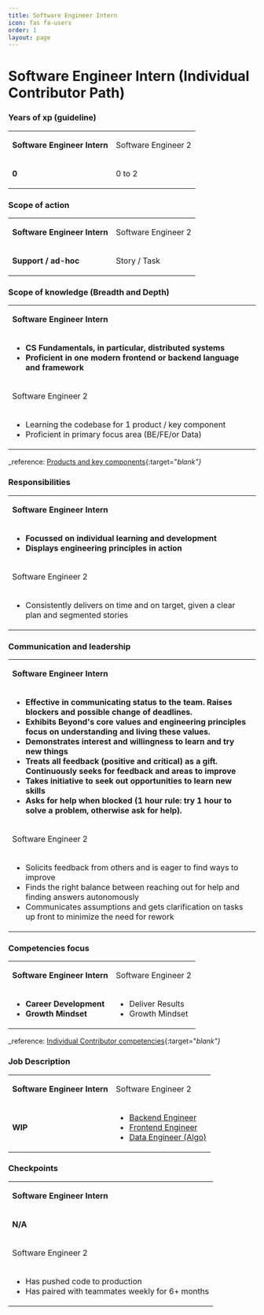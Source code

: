 ```yaml
---
title: Software Engineer Intern
icon: fas fa-users
order: 1
layout: page
---
```


# Software Engineer Intern (Individual Contributor Path)
### Years of xp (guideline)
<table  markdown="1">
<tr>
<td style="font-weight:bold">

Software Engineer Intern

</td>
<td>

Software Engineer 2

</td>
</tr>
<tr>
<td  markdown="1" style="font-weight:bold">

0

</td>
<td  markdown="1">

0 to 2

</td>
</tr>
</table>


### Scope of action
<table  markdown="1">
<tr>
<td style="font-weight:bold">

Software Engineer Intern

</td>
<td>

Software Engineer 2

</td>
</tr>
<tr>
<td  markdown="1" style="font-weight:bold">

Support / ad-hoc

</td>
<td  markdown="1">

Story / Task

</td>
</tr>
</table>


### Scope of knowledge (Breadth and Depth)
<table  markdown="1">
<tr><td style="font-weight:bold">

Software Engineer Intern

</td></tr>
<tr><td markdown="1" style="font-weight:bold">

- CS Fundamentals, in particular, distributed systems
- Proficient in one modern frontend or backend language and framework

</td></tr>
<tr><td>

Software Engineer 2

</td></tr>
<tr><td  markdown="1">

- Learning the codebase for 1 product / key component
- Proficient in primary focus area (BE/FE/or Data)

</td></tr>
</table>


_reference: [Products and key components](https://app.tettra.co/teams/beyondpricing/pages/platform-products-and-key-components){:target="_blank"}_

### Responsibilities
<table  markdown="1">
<tr><td style="font-weight:bold">

Software Engineer Intern

</td></tr>
<tr><td markdown="1" style="font-weight:bold">

- Focussed on individual learning and development
- Displays engineering principles in action

</td></tr>
<tr><td>

Software Engineer 2

</td></tr>
<tr><td  markdown="1">

- Consistently delivers on time and on target, given a clear plan and segmented stories

</td></tr>
</table>


### Communication and leadership
<table  markdown="1">
<tr><td style="font-weight:bold">

Software Engineer Intern

</td></tr>
<tr><td markdown="1" style="font-weight:bold">

- Effective in communicating status to the team. Raises blockers and possible change of deadlines.
- Exhibits Beyond's core values and engineering principles focus on understanding and living these values.
- Demonstrates interest and willingness to learn and try new things
- Treats all feedback (positive and critical) as a gift. Continuously seeks for feedback and areas to improve
- Takes initiative to seek out opportunities to learn new skills
- Asks for help when blocked (1 hour rule: try 1 hour to solve a problem, otherwise ask for help). 

</td></tr>
<tr><td>

Software Engineer 2

</td></tr>
<tr><td  markdown="1">

- Solicits feedback from others and is eager to find ways to improve
- Finds the right balance between reaching out for help and finding answers autonomously
- Communicates assumptions and gets clarification on tasks up front to minimize the need for rework

</td></tr>
</table>


### Competencies focus
<table  markdown="1">
<tr>
<td style="font-weight:bold">

Software Engineer Intern

</td>
<td>

Software Engineer 2

</td>
</tr>
<tr>
<td  markdown="1" style="font-weight:bold">

- Career Development
- Growth Mindset

</td>
<td  markdown="1">

- Deliver Results
- Growth Mindset

</td>
</tr>
</table>


_reference: [Individual Contributor competencies](https://app.tettra.co/teams/beyondpricing/pages/individual-contributor-competencies-and-trainings){:target="_blank"}_

### Job Description
<table  markdown="1">
<tr>
<td style="font-weight:bold">

Software Engineer Intern

</td>
<td>

Software Engineer 2

</td>
</tr>
<tr>
<td  markdown="1" style="font-weight:bold">

WIP

</td>
<td  markdown="1">

- [Backend Engineer](https://docs.google.com/document/d/10VKig1bdGAL84U19PGRNuFRJMcMCgUbkjecydL-t7yA/edit?usp=sharing)
- [Frontend Engineer](https://docs.google.com/document/d/1Wzi1i_KIhe9cz_E4aHXNMAe0MKIKF8wjoZom1grItEY/edit?usp=sharing)
- [Data Engineer (Algo)](https://docs.google.com/document/d/1GGsQfApH5Ee76S4A3YR1klI9VGK4AYArad0FY6S7acA/edit?usp=sharing)

</td>
</tr>
</table>


### Checkpoints
<table  markdown="1">
<tr><td style="font-weight:bold">

Software Engineer Intern

</td></tr>
<tr><td markdown="1" style="font-weight:bold">

N/A

</td></tr>
<tr><td>

Software Engineer 2

</td></tr>
<tr><td  markdown="1">

- Has pushed code to production
- Has paired with teammates weekly for 6+ months

</td></tr>
</table>


